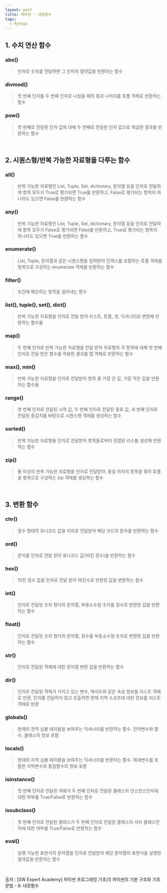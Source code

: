 ```yaml
---
layout: post
title: 파이썬 - 내장함수
tags:
  - Python
---
```


## 1. 수치 연산 함수

### abs()

> 인자로 숫자를 전달하면 그 인자의 절댓값을 반환하는 함수



### divmod()

> 첫 번째 인자를 두 번째 인자로 나눴을 때의 몫과 나머지를 튜플 객체로 반환하는 함수



### pow()

> 첫 번째로 전달된 인자 값에 대해 두 번째로 전달된 인자 값으로 제곱한 결과를 반환하는 함수


&nbsp;
## 2. 시퀀스형/반복 가능한 자료형을 다루는 함수

### all()

> 반복 가능한 자료형인 List, Tuple, Set, dictionary, 문자열 등을 인자로 전달하여 항목 모두가 True로 평가되면 True를 반환하고, False로 평가되는 항목이 하나라도 있으면 False를 반환하는 함수



### any()

> 반복 가능한 자료형인 List, Tuple, Set, dictionary, 문자열 등을 인자로 전달하여 항목 모두가 False로 평가되면 False를 반환하고, True로 평가되는 항목이 하나라도 있으면 True를 반환하는 함수



### enumerate()

> List, Tuple, 문자열과 같은 시퀀스형을 입력받아 인덱스를 포함하는 튜플 객체를 항목으로 구성하는 enumerate 객체를 반환하는 함수



### filter()

> 조건에 해당하는 항목을 걸러내는 함수



### list(), tuple(), set(), dict()

> 반복 가능한 자료형을 인자로 전달 받아 리스트, 튜플, 셋, 딕셔너리로 변환해 반환하는 함수들



### map()

> 두 번째 인자로 반복 가능한 자료형을 전달 받아 자료형의 각 항목에 대해 첫 번째 인자로 전달 받은 함수를 적용한 결과를 맵 객체로 반환하는 함수



### max(), min()

> 반복 가능한 자료형을 인자로 전달받아 항목 중 가장 큰 값, 가장 작은 값을 반환하는 함수들



### range()

> 첫 번째 인자로 전달된 시작 값, 두 번째 인자로 전달된 종료 값, 세 번째 인자로 전달된 증감치를 바탕으로 시퀀스형 객체를 생성하는 함수



### sorted()

> 반복 가능한 자료형을 인자로 전달받아 항목들로부터 정렬된 리스틀 생성해 반환하는 함수



### zip()

> 둘 이상의 반복 가능한 자료형을 인자로 전달받아, 동일 위치의 항목을 묶어 튜플을 항목으로 구성하는 zip 객체를 생성하는 함수


&nbsp;
## 3. 변환 함수

### chr()

> 정수 형태의 유니코드 값을 이자로 전달받아 해당 코드의 문자를 반환하는 함수



### ord()

> 문자를 인자로 전달 받아 유니코드 값(10진 정수)을 반환하는 함수



### hex()

> 10진 정수 값을 인자로 전달 받아 16진수로 반환된 값을 변환하는 함수



### int()

> 인자로 전달된 숫자 형식의 문자열, 부동소수점 숫자를 정수로 변환한 값을 반환하는 함수



### float()

> 인자로 전달된 숫자 형식의 문자열, 정수를 부동소수점 숫자로 변환한 값을 반환하는 함수



### str()

> 인자로 전달된 객체에 대한 문자열 변환 값을 반환하는 함수



### dir()

> 인자로 전달된 객체가 가지고 있는 변수, 메서드와 같은 속성 정보를 리스트 객체로 반환, 인자를 전달하지 않고 호출하면 현재 지역 스코프에 대한 정보를 리스트 객체로 반환



### globals()

> 현재의 전역 심볼 테이블을 보여주는 딕셔너리를 반환하는 함수. 전역변수와 함수, 클래스의 정보 포함



### locals()

> 현재의 지역 심볼 테이블을 보여주는 딕셔너리를 반환하는 함수. 매개변수를 포함한 지역변수와 중첩함수의 정보 포함



### isinstance()

> 첫 번째 인자로 전달된 객체가 두 번째 인자로 전달된 클래스의 인스턴스인지에 대한 여부를 True/False로 반환하는 함수



### issubclass()

> 첫 번째 인자로 전달된 클래스가 두 번째 인자로 전달된 클래스의 서브 클래스인지에 대한 여부를 True/False로 반환하는 함수



### eval()

> 실행 가능한 표현식의 문자열을 인자로 전달받아 해당 문자열의 표현식을 실행한 결과값을 반환하는 함수


&nbsp;

출처 : [SW Expert Academy] 파이썬 프로그래밍 기초(1) 파이썬의 기본 구조와 기초 문법 - 9. 내장함수
